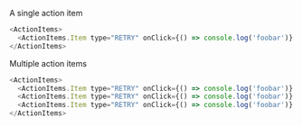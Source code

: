 A single action item

```js
<ActionItems>
  <ActionItems.Item type="RETRY" onClick={() => console.log('foobar')} />
</ActionItems>
```

Multiple action items

```js
<ActionItems>
  <ActionItems.Item type="RETRY" onClick={() => console.log('foobar')} />
  <ActionItems.Item type="RETRY" onClick={() => console.log('foobar')} />
  <ActionItems.Item type="RETRY" onClick={() => console.log('foobar')} />
</ActionItems>
```
